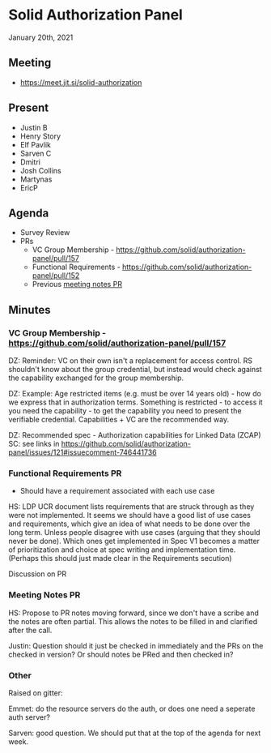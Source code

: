 # Solid Authorization Panel
January 20th, 2021

## Meeting
- https://meet.jit.si/solid-authorization

## Present

- Justin B
- Henry Story
- Elf Pavlik
- Sarven C
- Dmitri
- Josh Collins
- Martynas
- EricP

## Agenda

- Survey Review
- PRs
    - VC Group Membership - https://github.com/solid/authorization-panel/pull/157
    - Functional Requirements - https://github.com/solid/authorization-panel/pull/152
    - Previous [meeting notes PR](https://github.com/solid/authorization-panel/pull/158)


## Minutes

### VC Group Membership - https://github.com/solid/authorization-panel/pull/157

DZ: Reminder: VC on their own isn't a replacement for access control. RS shouldn't know about the group credential, but instead would check against the capability exchanged for the group membership.

DZ: Example: Age restricted items (e.g. must be over 14 years old) - how do we express that in authorization terms. Something is restricted - to access it you need the capability - to get the capability you need to present the verifiable credential. Capabilities + VC are the recommended way.

DZ: Recommended spec - Authorization capabilities for Linked Data (ZCAP)
SC: see links in https://github.com/solid/authorization-panel/issues/121#issuecomment-746441736

### Functional Requirements PR

- Should have a requirement associated with each use case
 
HS: LDP UCR document lists requirements that are struck through as they were not implemented. 
It seems we should have a good list of use cases and requirements, which give an idea of what needs to be done over the long term. Unless people disagree with use cases (arguing that they should never be done). Which ones get implemented in Spec V1 becomes a matter of prioritization and choice at spec writing and implementation time. 
(Perhaps this should just made clear in the Requirements secution)

Discussion on PR 

### Meeting Notes PR

HS: Propose to PR notes moving forward, since we don't have a scribe and the notes are often partial. This allows the notes to be filled in and clarified after the call. 

Justin: Question should it just be checked in immediately and the PRs on the checked in version? Or should notes be PRed and then checked in?

### Other

Raised on gitter:

Emmet: do the resource servers do the auth, or does one need a seperate auth server?

Sarven: good question. We should put that at the top of the agenda for next week.
